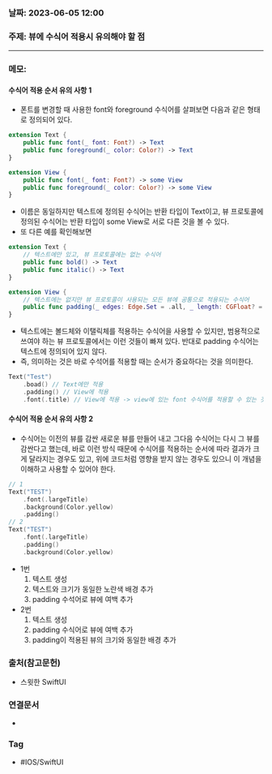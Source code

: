 ### 날짜: 2023-06-05 12:00

### 주제: 뷰에 수식어 적용시 유의해야 할 점
---
### 메모: 
#### 수식어 적용 순서 유의 사항 1
- 폰트를 변경할 때 사용한 font와 foreground 수식어를 살펴보면 다음과 같은 형태로 정의되어 있다. 
``` swift 
extension Text { 
	public func font(_ font: Font?) -> Text
	public func foreground(_ color: Color?) -> Text 
}

extension View { 
	public func font(_ font: Font?) -> some View
	public func foreground(_ color: Color?) -> some View 
}
```
- 이름은 동일하지만 텍스트에 정의된 수식어는 반환 타입이 Text이고, 뷰 프로토콜에 정의된 수식어는 반환 타입이 some View로 서로 다른 것을 볼 수 있다. 
- 또 다른 예를 확인해보면 
``` swift 
extension Text { 
	// 텍스트에만 있고, 뷰 프로토콜에는 없는 수식어 
	public func bold() -> Text
	public func italic() -> Text
}

extension View { 
	// 텍스트에는 없지만 뷰 프로토콜이 사용되는 모든 뷰에 공통으로 적용되는 수식어 
	public func padding(_ edges: Edge.Set = .all, _ length: CGFloat? = nil) -> some View
}
```
- 텍스트에는 볼드체와 이탤릭체를 적용하는 수식어을 사용할 수 있지만, 범용적으로 쓰여야 하는 뷰 프로토콜에서는 이런 것들이 빠져 있다. 반대로 padding 수식어는 텍스트에 정의되어 있지 않다. 
- 즉, 의미하는 것은 바로 수석어를 적용할 때는 순서가 중요하다는 것을 의미한다. 
``` swift 
Text("Test")
	.boad() // Text에만 적용
	.padding() // View에 적용 
	.font(.title) // View에 적용 -> view에 있는 font 수식어를 적용할 수 있는 것에 적용 (단, 이미 적용된 것은 적용 불가능)
```
#### 수식어 적용 순서 유의 사항 2 
- 수식어는 이전의 뷰를 감싼 새로운 뷰를 만들어 내고 그다음 수식어는 다시 그 뷰를 감싼다고 했는데, 바로 이런 방식 때문에 수식어를 적용하는 순서에 따라 결과가 크게 달라지는 경우도 있고, 위에 코드처럼 영향을 받지 않는 경우도 있으니 이 개념을 이해하고 사용할 수 있어야 한다. 
``` swift 
// 1
Text("TEST")
	.font(.largeTitle)
	.background(Color.yellow)
	.padding()
// 2 
Text("TEST")
	.font(.largeTitle)
	.padding()
	.background(Color.yellow)
```
-  1번
	1. 텍스트 생성
	2. 텍스트와 크기가 동일한 노란색 배경 추가 
	3. padding 수석어로 뷰에 여백 추가 
- 2번
	1. 텍스트 생성 
	2. padding 수식어로 뷰에 여백 추가 
	3. padding이 적용된 뷰의 크기와 동일한 배경 추가 

### 출처(참고문헌) 
- 스윗한 SwiftUI

### 연결문서 
- 

### Tag
- #IOS/SwiftUI 